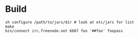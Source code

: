 # Build

    sh configure /path/to/jars/dir # look at etc/jars for list
    make
    bin/connect irc.freenode.net 6667 foo '##foo' foopass
